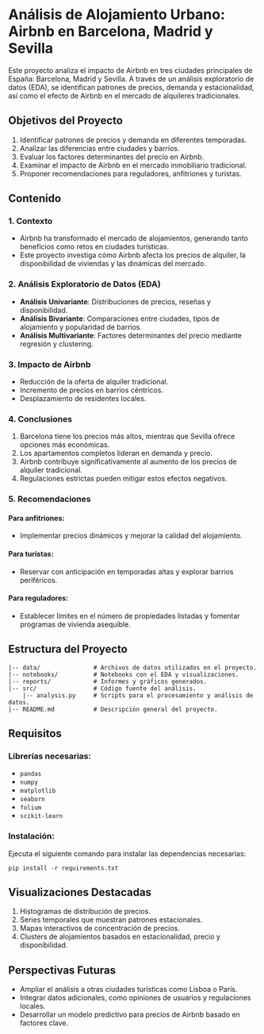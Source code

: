 # Análisis de Alojamiento Urbano: Airbnb en Barcelona, Madrid y Sevilla

Este proyecto analiza el impacto de Airbnb en tres ciudades principales de España: Barcelona, Madrid y Sevilla. A través de un análisis exploratorio de datos (EDA), se identifican patrones de precios, demanda y estacionalidad, así como el efecto de Airbnb en el mercado de alquileres tradicionales.

## Objetivos del Proyecto
1. Identificar patrones de precios y demanda en diferentes temporadas.
2. Analizar las diferencias entre ciudades y barrios.
3. Evaluar los factores determinantes del precio en Airbnb.
4. Examinar el impacto de Airbnb en el mercado inmobiliario tradicional.
5. Proponer recomendaciones para reguladores, anfitriones y turistas.

## Contenido

### 1. **Contexto**
- Airbnb ha transformado el mercado de alojamientos, generando tanto beneficios como retos en ciudades turísticas.
- Este proyecto investiga cómo Airbnb afecta los precios de alquiler, la disponibilidad de viviendas y las dinámicas del mercado.

### 2. **Análisis Exploratorio de Datos (EDA)**
- **Análisis Univariante**: Distribuciones de precios, reseñas y disponibilidad.
- **Análisis Bivariante**: Comparaciones entre ciudades, tipos de alojamiento y popularidad de barrios.
- **Análisis Multivariante**: Factores determinantes del precio mediante regresión y clustering.

### 3. **Impacto de Airbnb**
- Reducción de la oferta de alquiler tradicional.
- Incremento de precios en barrios céntricos.
- Desplazamiento de residentes locales.

### 4. **Conclusiones**
1. Barcelona tiene los precios más altos, mientras que Sevilla ofrece opciones más económicas.
2. Los apartamentos completos lideran en demanda y precio.
3. Airbnb contribuye significativamente al aumento de los precios de alquiler tradicional.
4. Regulaciones estrictas pueden mitigar estos efectos negativos.

### 5. **Recomendaciones**
#### Para anfitriones:
- Implementar precios dinámicos y mejorar la calidad del alojamiento.
#### Para turistas:
- Reservar con anticipación en temporadas altas y explorar barrios periféricos.
#### Para reguladores:
- Establecer límites en el número de propiedades listadas y fomentar programas de vivienda asequible.

## Estructura del Proyecto
```
|-- data/               # Archivos de datos utilizados en el proyecto.
|-- notebooks/          # Notebooks con el EDA y visualizaciones.
|-- reports/            # Informes y gráficos generados.
|-- src/                # Código fuente del análisis.
    |-- analysis.py     # Scripts para el procesamiento y análisis de datos.
|-- README.md           # Descripción general del proyecto.
```

## Requisitos
### Librerías necesarias:
- `pandas`
- `numpy`
- `matplotlib`
- `seaborn`
- `folium`
- `scikit-learn`

### Instalación:
Ejecuta el siguiente comando para instalar las dependencias necesarias:
```
pip install -r requirements.txt
```

## Visualizaciones Destacadas
1. Histogramas de distribución de precios.
2. Series temporales que muestran patrones estacionales.
3. Mapas interactivos de concentración de precios.
4. Clusters de alojamientos basados en estacionalidad, precio y disponibilidad.

## Perspectivas Futuras
- Ampliar el análisis a otras ciudades turísticas como Lisboa o París.
- Integrar datos adicionales, como opiniones de usuarios y regulaciones locales.
- Desarrollar un modelo predictivo para precios de Airbnb basado en factores clave.
